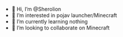 - 👋 Hi, I’m @Sherolion
- 👀 I’m interested in pojav launcher/Minecraft
- 🌱 I’m currently learning nothing
- 💞️ I’m looking to collaborate on Minecraft


<!---
Sherolion/Sherolion is a ✨ special ✨ repository because its `README.md` (this file) appears on your GitHub profile.
You can click the Preview link to take a look at your changes.
--->
